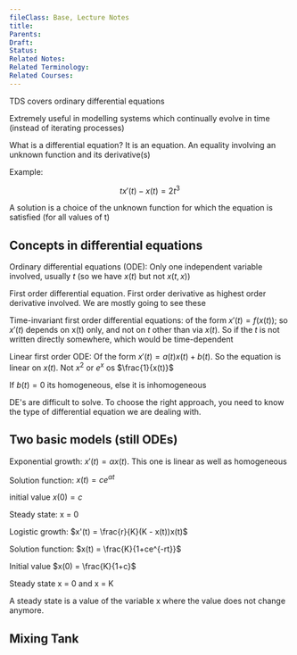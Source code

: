 ```yaml
---
fileClass: Base, Lecture Notes
title: 
Parents: 
Draft: 
Status: 
Related Notes: 
Related Terminology: 
Related Courses: 
---
```

TDS covers ordinary differential equations

Extremely useful in modelling systems which continually evolve in time (instead of iterating processes)

What is a differential equation? It is an equation. An equality involving an unknown function and its derivative(s)

Example:

$$
tx'(t) - x(t) = 2t^3
$$

A solution is a choice of the unknown function for which the equation is satisfied (for all values of t)

## Concepts in differential equations
Ordinary differential equations (ODE): Only one independent variable involved, usually $t$ (so we have $x(t)$ but not $x(t, x)$)

First order differential equation. First order derivative as highest order derivative involved. We are mostly going to see these

Time-invariant first order differential equations: of the form $x'(t) = f(x(t))$; so $x'(t)$ depends on x(t) only, and not on $t$ other than via $x(t)$. So if the $t$ is not written directly somewhere, which would be time-dependent

Linear first order ODE: Of the form $x'(t)=a(t)x(t) + b(t)$. So the equation is linear on $x(t)$. Not $x^2$ or $e^x$  os $\frac{1}{x(t)}$

If $b(t) = 0$ its homogeneous, else it is inhomogeneous

DE's are difficult to solve. To choose the right approach, you need to know the type of differential equation we are dealing with. 

## Two basic models (still ODEs)
Exponential growth: $x'(t) = \alpha x(t)$. This one is linear as well as homogeneous

Solution function: $x(t) = ce^{\alpha t}$

initial value $x(0) = c$

Steady state: x = 0

Logistic growth: $x'(t) = \frac{r}{K}(K - x(t))x(t)$

Solution function: $x(t) = \frac{K}{1+ce^{-rt}}$

Initial value $x(0) = \frac{K}{1+c}$

Steady state x = 0 and x = K

A steady state is a value of the variable x where the value does not change anymore. 

## Mixing Tank
